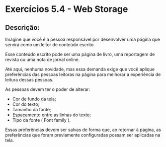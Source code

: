 # Exercícios 5.4 - Web Storage

## Descrição:
Imagine que você é a pessoa responsável por desenvolver uma página que servirá como um leitor de conteúdo escrito.

Esse conteúdo escrito pode ser uma página de livro, uma reportagem de revista ou uma nota de jornal online.

Até aqui, nenhuma novidade, mas essa demanda exige que você aplique preferências das pessoas leitoras na página para melhorar a experiência de leitura dessas pessoas.

As pessoas devem ter o poder de alterar:
* Cor de fundo da tela;
* Cor do texto;
* Tamanho da fonte;
* Espaçamento entre as linhas do texto;
* Tipo da fonte ( Font family ).

Essas preferências devem ser salvas de forma que, ao retornar à página, as preferências que foram previamente configuradas possam ser aplicadas na tela.